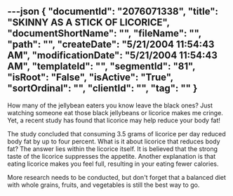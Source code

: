 ---json
{
  "documentId": "2076071338",
  "title": "SKINNY AS A STICK OF LICORICE",
  "documentShortName": "",
  "fileName": "",
  "path": "",
  "createDate": "5/21/2004 11:54:43 AM",
  "modificationDate": "5/21/2004 11:54:43 AM",
  "templateId": "",
  "segmentId": "81",
  "isRoot": "False",
  "isActive": "True",
  "sortOrdinal": "",
  "clientId": "",
  "tag": ""
}
---

How many of the jellybean eaters you know leave the black ones? Just watching someone eat those black jellybeans or licorice makes me cringe. Yet, a recent study has found that licorice may help reduce your body fat! 

The study concluded that consuming 3.5 grams of licorice per day reduced body fat by up to four percent. What is it about licorice that reduces body fat? The answer lies within the licorice itself. It is believed that the strong taste of the licorice suppresses the appetite. Another explanation is that eating licorice makes you feel 
full, resulting in your eating fewer calories. 

More research needs to be conducted, but don't forget that a balanced diet with whole grains, fruits, and vegetables is still the best way to go.
